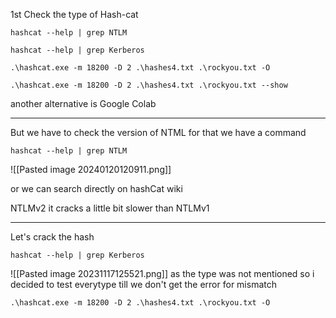 
1st Check the type of Hash-cat
```
hashcat --help | grep NTLM
```

```
hashcat --help | grep Kerberos
```


```
.\hashcat.exe -m 18200 -D 2 .\hashes4.txt .\rockyou.txt -O
```

```
.\hashcat.exe -m 18200 -D 2 .\hashes4.txt .\rockyou.txt --show
```


another alternative is Google Colab


<hr>

But we have to check the version of NTML for that we have a command

```
hashcat --help | grep NTLM
```
![[Pasted image 20240120120911.png]]

or we can search directly on hashCat wiki

NTLMv2 it cracks a little bit slower than NTLMv1



<hr>



Let's crack the hash
```
hashcat --help | grep Kerberos
```
![[Pasted image 20231117125521.png]]
as the type was not mentioned so i decided to test everytype till we don't get the error for mismatch

```
.\hashcat.exe -m 18200 -D 2 .\hashes4.txt .\rockyou.txt -O
```

